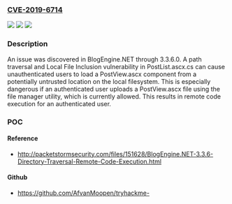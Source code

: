 ### [CVE-2019-6714](https://cve.mitre.org/cgi-bin/cvename.cgi?name=CVE-2019-6714)
![](https://img.shields.io/static/v1?label=Product&message=n%2Fa&color=blue)
![](https://img.shields.io/static/v1?label=Version&message=n%2Fa&color=blue)
![](https://img.shields.io/static/v1?label=Vulnerability&message=n%2Fa&color=brighgreen)

### Description

An issue was discovered in BlogEngine.NET through 3.3.6.0. A path traversal and Local File Inclusion vulnerability in PostList.ascx.cs can cause unauthenticated users to load a PostView.ascx component from a potentially untrusted location on the local filesystem. This is especially dangerous if an authenticated user uploads a PostView.ascx file using the file manager utility, which is currently allowed. This results in remote code execution for an authenticated user.

### POC

#### Reference
- http://packetstormsecurity.com/files/151628/BlogEngine.NET-3.3.6-Directory-Traversal-Remote-Code-Execution.html

#### Github
- https://github.com/AfvanMoopen/tryhackme-

